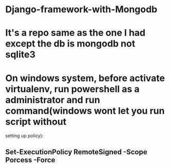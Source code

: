 # Django-framework-with-Mongodb

# It's a repo same as the one I had except the db is mongodb not sqlite3

# On windows system, before activate virtualenv, run powershell as a administrator and run command(windows wont let you run script without
  setting up policy):
  ## Set-ExecutionPolicy RemoteSigned -Scope Porcess -Force
